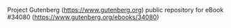 Project Gutenberg (https://www.gutenberg.org) public repository for eBook #34080 (https://www.gutenberg.org/ebooks/34080)
